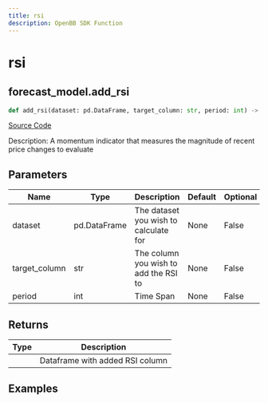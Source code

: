 ```yaml
---
title: rsi
description: OpenBB SDK Function
---
```


# rsi

## forecast_model.add_rsi

```python title='openbb_terminal/forecast/forecast_model.py'
def add_rsi(dataset: pd.DataFrame, target_column: str, period: int) -> DataFrame:
```
[Source Code](https://github.com/OpenBB-finance/OpenBBTerminal/tree/main/openbb_terminal/forecast/forecast_model.py#L225)

Description: A momentum indicator that measures the magnitude of recent price changes to evaluate

## Parameters

| Name | Type | Description | Default | Optional |
| ---- | ---- | ----------- | ------- | -------- |
| dataset | pd.DataFrame | The dataset you wish to calculate for | None | False |
| target_column | str | The column you wish to add the RSI to | None | False |
| period | int | Time Span | None | False |

## Returns

| Type | Description |
| ---- | ----------- |
|  | Dataframe with added RSI column |

## Examples


